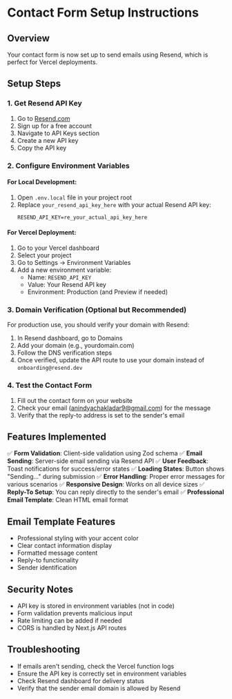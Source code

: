 # Contact Form Setup Instructions

## Overview
Your contact form is now set up to send emails using Resend, which is perfect for Vercel deployments.

## Setup Steps

### 1. Get Resend API Key
1. Go to [Resend.com](https://resend.com)
2. Sign up for a free account
3. Navigate to API Keys section
4. Create a new API key
5. Copy the API key

### 2. Configure Environment Variables

#### For Local Development:
1. Open `.env.local` file in your project root
2. Replace `your_resend_api_key_here` with your actual Resend API key:
   ```
   RESEND_API_KEY=re_your_actual_api_key_here
   ```

#### For Vercel Deployment:
1. Go to your Vercel dashboard
2. Select your project
3. Go to Settings → Environment Variables
4. Add a new environment variable:
   - Name: `RESEND_API_KEY`
   - Value: Your Resend API key
   - Environment: Production (and Preview if needed)

### 3. Domain Verification (Optional but Recommended)
For production use, you should verify your domain with Resend:
1. In Resend dashboard, go to Domains
2. Add your domain (e.g., yourdomain.com)
3. Follow the DNS verification steps
4. Once verified, update the API route to use your domain instead of `onboarding@resend.dev`

### 4. Test the Contact Form
1. Fill out the contact form on your website
2. Check your email (anindyachakladar9@gmail.com) for the message
3. Verify that the reply-to address is set to the sender's email

## Features Implemented

✅ **Form Validation**: Client-side validation using Zod schema
✅ **Email Sending**: Server-side email sending via Resend API
✅ **User Feedback**: Toast notifications for success/error states
✅ **Loading States**: Button shows "Sending..." during submission
✅ **Error Handling**: Proper error messages for various scenarios
✅ **Responsive Design**: Works on all device sizes
✅ **Reply-To Setup**: You can reply directly to the sender's email
✅ **Professional Email Template**: Clean HTML email format

## Email Template Features
- Professional styling with your accent color
- Clear contact information display
- Formatted message content
- Reply-to functionality
- Sender identification

## Security Notes
- API key is stored in environment variables (not in code)
- Form validation prevents malicious input
- Rate limiting can be added if needed
- CORS is handled by Next.js API routes

## Troubleshooting
- If emails aren't sending, check the Vercel function logs
- Ensure the API key is correctly set in environment variables
- Check Resend dashboard for delivery status
- Verify that the sender email domain is allowed by Resend